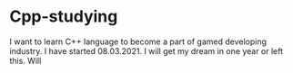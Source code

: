 # Cpp-studying
I want to learn C++ language to become a part of gamed developing industry. I have started 08.03.2021. I will get my dream in one year or left this. Will
